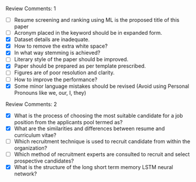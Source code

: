 Review Comments: 1 
- [ ] Resume screening and ranking using ML is the proposed title of this paper 
- [ ] Acronym placed in the keyword should be in expanded form. 
- [x] Dataset details are inadequate. 
- [x] How to remove the extra white space? 
- [x] In what way stemming is achieved? 
- [ ] Literary style of the paper should be improved. 
- [x] Paper should be prepared as per template prescribed. 
- [ ] Figures are of poor resolution and clarity. 
- [ ] How to improve the performance? 
- [x] Some minor language mistakes should be revised (Avoid using Personal Pronouns like we, our, I, they) 

Review Comments: 2 
- [x] What is the process of choosing the most suitable candidate for a job position from the applicants pool termed as? 
- [x] What are the similarities and differences between resume and curriculum vitae? 
- [ ] Which recruitment technique is used to recruit candidate from within the organization? 
- [ ] Which method of recruitment experts are consulted to recruit and select prospective candidates? 
- [x] What is the structure of the long short term memory LSTM neural network?